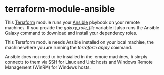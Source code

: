 # terraform-module-ansible

This [Terraform](https://www.terraform.io) module runs your [Ansible](https://www.ansible.com) playbook on your remote machines.
If you provide the *galaxy_role_file* variable it also runs the Ansible Galaxy command to download and install your dependency roles.


This Terraform module needs Ansible installed on your local machine, the machine where you are running the *terraform apply* command.

Ansible does not need to be installed in the remote machines, 
it simply connects to them via SSH for Linux and Unix hosts and Windows Remote Management (WinRM) for Windows hosts.
